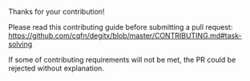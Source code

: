 Thanks for your contribution!

Please read this contributing guide before submitting a pull request:
https://github.com/cqfn/degitx/blob/master/CONTRIBUTING.md#task-solving

If some of contributing requirements will not be met,
the PR could be rejected without explanation.
